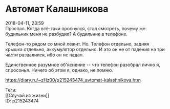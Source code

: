 Автомат Калашникова
====================

   
 2018-04-11, 23:59   
  Проспал. Когда всё-таки проснулся, стал смотреть, почему же будильник меня не разбудил? А будильник в телефоне.   
   
 Телефон-то рядом со мной лежит. Но. Телефон отдельно, задняя крышка отдельно, аккумулятор отдельно. И это он не от падения на три части развалился, ибо он не падал.   
   
 Единственное разумное об'яснение -- что телефон разобрал лично я, спросонья. Ничего об этом я, однако, не помню.   
    
 <https://diary.ru/~zHz00/p215243474_avtomat-kalashnikova.htm>   
   
 Теги:   
 [[Случай из жизни]]   
 ID: p215243474